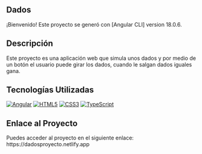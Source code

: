 

  
  <div align="left">
    <h2>Dados</h2>
    ¡Bienvenido! Este proyecto se generó con [Angular CLI] version 18.0.6.
</div>


<div align="left">
  <h2>Descripción</h2>
  Este proyecto es una aplicación web que simula unos dados y por medio de un botón el usuario puede girar los dados, cuando le salgan dados iguales gana.
</div>

<div align="left">
  <h2>Tecnologías Utilizadas</h2>
  <a href="https://angular.io/"><img src="https://img.shields.io/badge/Angular-DD0031?style=for-the-badge&logo=angular&logoColor=white" alt="Angular"/></a>
  <a href="https://developer.mozilla.org/en-US/docs/Web/HTML"><img src="https://img.shields.io/badge/HTML5-E34F26?style=for-the-badge&logo=html5&logoColor=white" alt="HTML5"/></a>
  <a href="https://developer.mozilla.org/en-US/docs/Web/CSS"><img src="https://img.shields.io/badge/CSS3-1572B6?style=for-the-badge&logo=css3&logoColor=white" alt="CSS3"/></a>
  <a href="https://www.typescriptlang.org/"><img src="https://img.shields.io/badge/TypeScript-007ACC?style=for-the-badge&logo=typescript&logoColor=white" alt="TypeScript"/></a>
</div>

<div align="left">
  <h2>Enlace al Proyecto</h2>
  Puedes acceder al proyecto en el siguiente enlace: https://dadosproyecto.netlify.app
</div>
